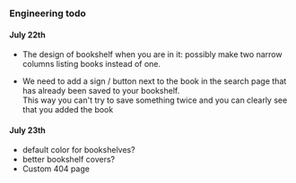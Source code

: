 ### Engineering todo

#### July 22th


- The design of bookshelf when you are in it: possibly make two narrow columns listing books
instead of one. 


- We need to add a sign / button next to the book in the search page that has already been saved to your bookshelf.  
This way you can't try to save something twice and you can clearly see that you added the book 


#### July 23th
- default color for bookshelves?
- better bookshelf covers?
- Custom 404 page